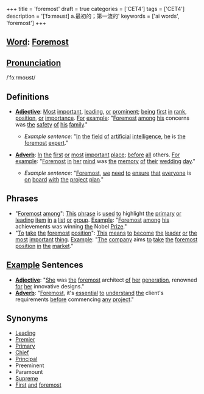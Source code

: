 +++
title = 'foremost'
draft = true
categories = ['CET4']
tags = ['CET4']
description = '[ˈfɔːməust] a.最初的；第一流的'
keywords = ['ai words', 'foremost']
+++

## [Word](/post/word/): [Foremost](/post/foremost/)

## [Pronunciation](/post/pronunciation/)
/ˈfɔːrmoʊst/

## Definitions
- **[Adjective](/post/adjective/)**: [Most](/post/most/) [important](/post/important/), [leading](/post/leading/), [or](/post/or/) [prominent](/post/prominent/); [being](/post/being/) [first](/post/first/) [in](/post/in/) [rank](/post/rank/), [position](/post/position/), [or](/post/or/) [importance](/post/importance/). [For](/post/for/) [example](/post/example/): "[Foremost](/post/foremost/) [among](/post/among/) [his](/post/his/) concerns was [the](/post/the/) [safety](/post/safety/) [of](/post/of/) [his](/post/his/) [family](/post/family/)."
  - _Example sentence_: "[In](/post/in/) [the](/post/the/) [field](/post/field/) [of](/post/of/) [artificial](/post/artificial/) [intelligence](/post/intelligence/), [he](/post/he/) is [the](/post/the/) [foremost](/post/foremost/) [expert](/post/expert/)."
  
- **[Adverb](/post/adverb/)**: [In](/post/in/) [the](/post/the/) [first](/post/first/) [or](/post/or/) [most](/post/most/) [important](/post/important/) [place](/post/place/); [before](/post/before/) [all](/post/all/) others. [For](/post/for/) [example](/post/example/): "[Foremost](/post/foremost/) [in](/post/in/) [her](/post/her/) [mind](/post/mind/) was [the](/post/the/) [memory](/post/memory/) [of](/post/of/) [their](/post/their/) [wedding](/post/wedding/) [day](/post/day/)."
  - _Example sentence_: "[Foremost](/post/foremost/), [we](/post/we/) [need](/post/need/) [to](/post/to/) [ensure](/post/ensure/) [that](/post/that/) [everyone](/post/everyone/) is [on](/post/on/) [board](/post/board/) [with](/post/with/) [the](/post/the/) [project](/post/project/) [plan](/post/plan/)."

## Phrases
- "[Foremost](/post/foremost/) [among](/post/among/)": [This](/post/this/) [phrase](/post/phrase/) is [used](/post/used/) [to](/post/to/) highlight [the](/post/the/) [primary](/post/primary/) [or](/post/or/) [leading](/post/leading/) [item](/post/item/) [in](/post/in/) [a](/post/a/) [list](/post/list/) [or](/post/or/) [group](/post/group/). [Example](/post/example/): "[Foremost](/post/foremost/) [among](/post/among/) [his](/post/his/) achievements was winning [the](/post/the/) Nobel [Prize](/post/prize/)."
- "[To](/post/to/) [take](/post/take/) [the](/post/the/) [foremost](/post/foremost/) [position](/post/position/)": [This](/post/this/) [means](/post/means/) [to](/post/to/) [become](/post/become/) [the](/post/the/) [leader](/post/leader/) [or](/post/or/) [the](/post/the/) [most](/post/most/) [important](/post/important/) [thing](/post/thing/). [Example](/post/example/): "[The](/post/the/) [company](/post/company/) aims [to](/post/to/) [take](/post/take/) [the](/post/the/) [foremost](/post/foremost/) [position](/post/position/) [in](/post/in/) [the](/post/the/) [market](/post/market/)."

## [Example](/post/example/) Sentences
- **[Adjective](/post/adjective/)**: "[She](/post/she/) was [the](/post/the/) [foremost](/post/foremost/) architect [of](/post/of/) [her](/post/her/) [generation](/post/generation/), renowned [for](/post/for/) [her](/post/her/) innovative designs."
- **[Adverb](/post/adverb/)**: "[Foremost](/post/foremost/), it's [essential](/post/essential/) [to](/post/to/) [understand](/post/understand/) [the](/post/the/) client's requirements [before](/post/before/) commencing [any](/post/any/) [project](/post/project/)."

## Synonyms
- [Leading](/post/leading/)
- [Premier](/post/premier/)
- [Primary](/post/primary/)
- [Chief](/post/chief/)
- [Principal](/post/principal/)
- Preeminent
- Paramount
- [Supreme](/post/supreme/)
- [First](/post/first/) [and](/post/and/) [foremost](/post/foremost/)
